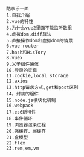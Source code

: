         酷家乐一面
        1.自我介绍
        2.vue的特性
        3.为什么vue2里面不能监听数组
        4.虚拟dom,diff算法
        5.直接操作dom和虚拟dom的情景
        6.vue-router
        7.hash和HisTory
        8.vuex
        9.父子组件通信
        10.登录的实现
        11.cookie,local storage
        12.axios
        13.http请求方式,get和post区别
        14。封装的组件
        15.node.js模块化机制
        16.webpack
        17.es6新特性
        18.事件循环
        19.浏览器渲染过程
        20.强缓存，弱缓存
        21.盒模型
        22.flex
        23.rem,em,vm
